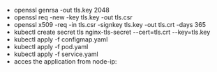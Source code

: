  * openssl genrsa -out tls.key 2048
 *  openssl req -new -key tls.key -out tls.csr
 *  openssl x509 -req -in tls.csr -signkey tls.key -out tls.crt -days 365
 * kubectl create secret tls nginx-tls-secret   --cert=tls.crt   --key=tls.key
 * kubectl apply -f configmap.yaml
 * kubectl apply -f pod.yaml
 * kubectl apply -f service.yaml
 * acces the application from node-ip:<port>

